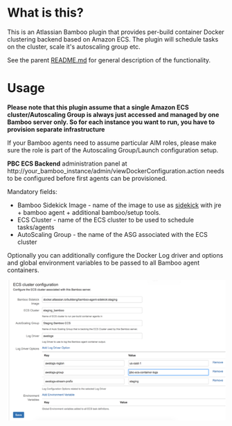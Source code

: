 What is this?
=====

This is an Atlassian Bamboo plugin that provides per-build container Docker clustering backend based on Amazon ECS.
The plugin will schedule tasks on the cluster, scale it's autoscaling group etc.

 See the parent [README.md](../README.md) for general description of the functionality.

Usage
=====

__Please note that this plugin assume that a single Amazon ECS cluster/Autoscaling Group is always just accessed and managed by one
Bamboo server only. So for each instance you want to run, you have to provision separate infrastructure__

If your Bamboo agents need to assume particular AIM roles, please make sure the role is part of the Autoscaling Group/Launch configuration setup.

__PBC ECS Backend__ administration panel at http://your_bamboo_instance/admin/viewDockerConfiguration.action
needs to be configured before first agents can be provisioned.

Mandatory fields:

* Bamboo Sidekick Image - name of the image to use as [sidekick](../sidekick/README.md) with jre + bamboo agent + additional bamboo/setup tools.
* ECS Cluster - name of the ECS cluster to be used to schedule tasks/agents
* AutoScaling Group - the name of the ASG associated with the ECS cluster

Optionally you can additionally configure the Docker Log driver and options and global environment variables to be passed to all Bamboo agent containers.

![PBC ECS Backend](../images/ecs-admin.png)

